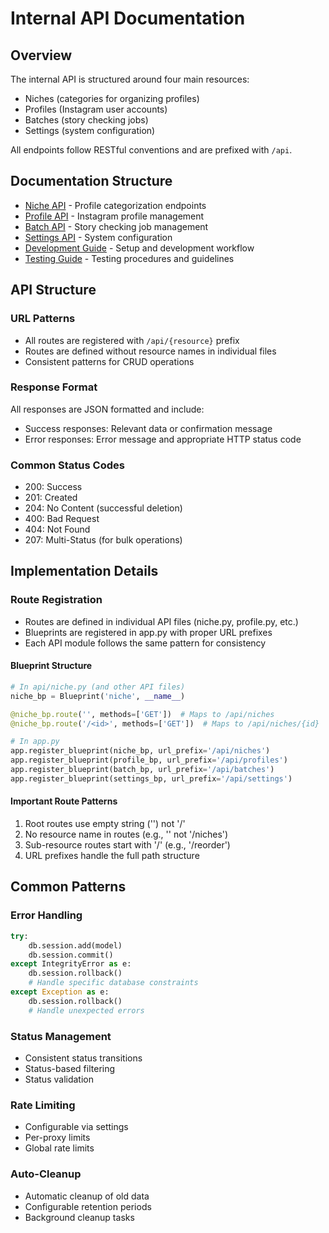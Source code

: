 # Internal API Documentation

## Overview

The internal API is structured around four main resources:
- Niches (categories for organizing profiles)
- Profiles (Instagram user accounts)
- Batches (story checking jobs)
- Settings (system configuration)

All endpoints follow RESTful conventions and are prefixed with `/api`.

## Documentation Structure

- [Niche API](docs/api/niche.md) - Profile categorization endpoints
- [Profile API](docs/api/profile.md) - Instagram profile management
- [Batch API](docs/api/batch.md) - Story checking job management
- [Settings API](docs/api/settings.md) - System configuration
- [Development Guide](docs/development.md) - Setup and development workflow
- [Testing Guide](docs/testing.md) - Testing procedures and guidelines

## API Structure

### URL Patterns
- All routes are registered with `/api/{resource}` prefix
- Routes are defined without resource names in individual files
- Consistent patterns for CRUD operations

### Response Format
All responses are JSON formatted and include:
- Success responses: Relevant data or confirmation message
- Error responses: Error message and appropriate HTTP status code

### Common Status Codes
- 200: Success
- 201: Created
- 204: No Content (successful deletion)
- 400: Bad Request
- 404: Not Found
- 207: Multi-Status (for bulk operations)

## Implementation Details

### Route Registration
- Routes are defined in individual API files (niche.py, profile.py, etc.)
- Blueprints are registered in app.py with proper URL prefixes
- Each API module follows the same pattern for consistency

#### Blueprint Structure
```python
# In api/niche.py (and other API files)
niche_bp = Blueprint('niche', __name__)

@niche_bp.route('', methods=['GET'])  # Maps to /api/niches
@niche_bp.route('/<id>', methods=['GET'])  # Maps to /api/niches/{id}
```

```python
# In app.py
app.register_blueprint(niche_bp, url_prefix='/api/niches')
app.register_blueprint(profile_bp, url_prefix='/api/profiles')
app.register_blueprint(batch_bp, url_prefix='/api/batches')
app.register_blueprint(settings_bp, url_prefix='/api/settings')
```

#### Important Route Patterns
1. Root routes use empty string ('') not '/'
2. No resource name in routes (e.g., '' not '/niches')
3. Sub-resource routes start with '/' (e.g., '/reorder')
4. URL prefixes handle the full path structure

## Common Patterns

### Error Handling
```python
try:
    db.session.add(model)
    db.session.commit()
except IntegrityError as e:
    db.session.rollback()
    # Handle specific database constraints
except Exception as e:
    db.session.rollback()
    # Handle unexpected errors
```

### Status Management
- Consistent status transitions
- Status-based filtering
- Status validation

### Rate Limiting
- Configurable via settings
- Per-proxy limits
- Global rate limits

### Auto-Cleanup
- Automatic cleanup of old data
- Configurable retention periods
- Background cleanup tasks

